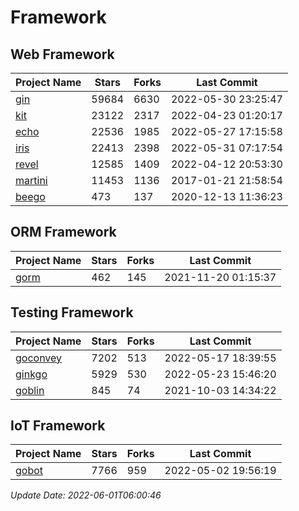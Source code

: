 # Framework

## Web Framework
| Project Name | Stars | Forks | Last Commit |
| ------------ | ----- | ----- | ----------- |
| [gin](https://github.com/gin-gonic/gin) | 59684 | 6630 | 2022-05-30 23:25:47 |
| [kit](https://github.com/go-kit/kit) | 23122 | 2317 | 2022-04-23 01:20:17 |
| [echo](https://github.com/labstack/echo) | 22536 | 1985 | 2022-05-27 17:15:58 |
| [iris](https://github.com/kataras/iris) | 22413 | 2398 | 2022-05-31 07:17:54 |
| [revel](https://github.com/revel/revel) | 12585 | 1409 | 2022-04-12 20:53:30 |
| [martini](https://github.com/go-martini/martini) | 11453 | 1136 | 2017-01-21 21:58:54 |
| [beego](https://github.com/astaxie/beego) | 473 | 137 | 2020-12-13 11:36:23 |

## ORM Framework
| Project Name | Stars | Forks | Last Commit |
| ------------ | ----- | ----- | ----------- |
| [gorm](https://github.com/jinzhu/gorm) | 462 | 145 | 2021-11-20 01:15:37 |

## Testing Framework
| Project Name | Stars | Forks | Last Commit |
| ------------ | ----- | ----- | ----------- |
| [goconvey](https://github.com/smartystreets/goconvey) | 7202 | 513 | 2022-05-17 18:39:55 |
| [ginkgo](https://github.com/onsi/ginkgo) | 5929 | 530 | 2022-05-23 15:46:20 |
| [goblin](https://github.com/franela/goblin) | 845 | 74 | 2021-10-03 14:34:22 |

## IoT Framework
| Project Name | Stars | Forks | Last Commit |
| ------------ | ----- | ----- | ----------- |
| [gobot](https://github.com/hybridgroup/gobot) | 7766 | 959 | 2022-05-02 19:56:19 |

*Update Date: 2022-06-01T06:00:46*